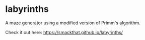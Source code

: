 # labyrinths
A maze generator using a modified version of Primm's algorithm.

Check it out here: 
https://smackthat.github.io/labyrinths/
